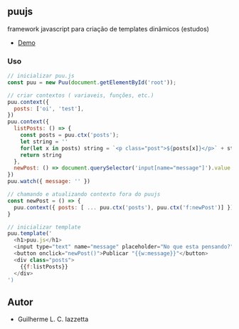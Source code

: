 ## puujs

framework javascript para criação de templates dinâmicos (estudos)

- [Demo](https://iazzetta.github.io/puu.js/example.html)


### Uso

```javascript
// inicializar puu.js
const puu = new Puu(document.getElementById('root'));

// criar contextos ( variaveis, funções, etc.)
puu.context({
  posts: ['oi', 'test'],
})
puu.context({
  listPosts: () => {
    const posts = puu.ctx('posts');
    let string = ''
    for(let x in posts) string = `<p class="post">${posts[x]}</p>` + string
    return string
  },
  newPost: () => document.querySelector('input[name="message"]').value
})
puu.watch({ message: '' })

// chamando e atualizando contexto fora do puujs
const newPost = () => {
  puu.context({ posts: [ ... puu.ctx('posts'), puu.ctx('f:newPost')] })
}

// inicializar template
puu.template('
  <h1>puu.js</h1>
  <input type="text" name="message" placeholder="No que esta pensando?" puu-watch="message" value="{{w:message}}">
  <button onclick="newPost()">Publicar "{{w:message}}"</button>
  <div class="posts">
    {{f:listPosts}}
  </div>
')
```

## Autor
- Guilherme L. C. Iazzetta
